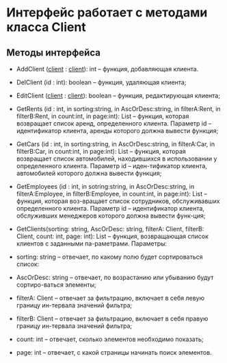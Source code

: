 # Интерфейс работает с методами класса Client
## Методы интерфейса
+ AddClient ([client](../Classes/Client.md "Client") : [client](../Classes/Client.md "Client")): int – функция, добавляющая клиента.
+ DelClient (id : int): boolean – функция, удаляющая клиента;
+ EditClient ([client](../Classes/Client.md "Client") : [client](../Classes/Client.md "Client")): boolean – функция, редактирующая клиента;
+ GetRents (id : int, in sorting:string, in AscOrDesc:string, in filterA:Rent, in filterB:Rent, in count:int, in page:int): List<Rent> – функция, которая возвращает список аренд, определенного клиента. Параметр id – идентификатор клиента, аренды которого должна вывести функция;
+ GetCars (id : int, in sorting:string, in AscOrDesc:string, in filterA:Car, in filterB:Car, in count:int, in page:int): List<Cars> – функция, которая возвращает список автомобилей, находившихся в использовании у определенного клиента. Параметр id – иден-тификатор клиента, автомобилей которого должна вывести функция;
+ GetEmployees (id : int, in sotring:string, in AscOrDesc:string, in filterA:Employee, in filterB:Employee, in count:int, in page:int): List<Employee> – функция, которая воз-вращает список сотрудников, обслуживавших определенного клиента. Параметр id – идентификатор клиента, обслуживших менеджеров которого должна вывести функ-ция;

+ GetClients(sorting: string, AscOrDesc: string, filterA: Client, filterB: Client, count: int, page: int): List<Client> – функция, возвращающая список клиентов с заданными па-раметрами. Параметры: 
+	sorting: string – отвечает, по какому полю будет сортироваться список:
+	AscOrDesc: string – отвечает, по возрастанию или убыванию будут сортиро-ваться элементы;
+	filterA: Client – отвечает за фильтрацию, включает в себя левую границу ин-тервала значений фильтра;
+	filterB: Client – отвечает за фильтрацию, включает в себя правую границу ин-тервала значений фильтра; 
+	count: int – отвечает, сколько элементов необходимо показать;
+	page: int – отвечает, с какой страницы начинать поиск элементов.
